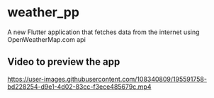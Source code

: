 # weather_pp

A new Flutter application that fetches data from the internet using OpenWeatherMap.com api

## Video to preview the app

https://user-images.githubusercontent.com/108340809/195591758-bd228254-d9e1-4d02-83cc-f3ece485679c.mp4

